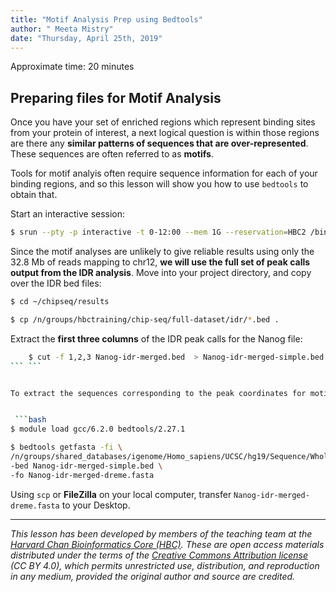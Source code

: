 ```yaml
---
title: "Motif Analysis Prep using Bedtools"
author: " Meeta Mistry"
date: "Thursday, April 25th, 2019"
---
```


Approximate time: 20 minutes


## Preparing files for Motif Analysis

Once you have your set of enriched regions which represent binding sites from your protein of interest, a next logical question is within those regions are there any **similar patterns of sequences that are over-represented**. These sequences are often referred to as **motifs**.

Tools for motif analyis often require sequence information for each of your binding regions, and so this lesson will show you how to use `bedtools` to obtain that.

Start an interactive session:	

 ```bash
$ srun --pty -p interactive -t 0-12:00 --mem 1G --reservation=HBC2 /bin/bash
```	

Since the motif analyses are unlikely to give reliable results using only the 32.8 Mb of reads mapping to chr12, **we will use the full set of peak calls output from the IDR analysis**. Move into your project directory, and copy over the IDR bed files:

```bash
$ cd ~/chipseq/results

$ cp /n/groups/hbctraining/chip-seq/full-dataset/idr/*.bed .

```

Extract the **first three columns** of the IDR peak calls for the Nanog file:

```bash
	$ cut -f 1,2,3 Nanog-idr-merged.bed  > Nanog-idr-merged-simple.bed
```	```


To extract the sequences corresponding to the peak coordinates for motif discovery, we will use the [bedtools](http://bedtools.readthedocs.org/en/latest/content/bedtools-suite.html) suite of tools. **The `getfasta` command extracts sequences from a reference fasta file for each of the coordinates defined in a BED/GFF/VCF file**. 	


 ```bash	
$ module load gcc/6.2.0 bedtools/2.27.1	

$ bedtools getfasta -fi \
/n/groups/shared_databases/igenome/Homo_sapiens/UCSC/hg19/Sequence/WholeGenomeFasta/genome.fa \
-bed Nanog-idr-merged-simple.bed \
-fo Nanog-idr-merged-dreme.fasta
```	

 Using `scp` or **FileZilla** on your local computer, transfer `Nanog-idr-merged-dreme.fasta` to your Desktop.

***

*This lesson has been developed by members of the teaching team at the [Harvard Chan Bioinformatics Core (HBC)](http://bioinformatics.sph.harvard.edu/). These are open access materials distributed under the terms of the [Creative Commons Attribution license](https://creativecommons.org/licenses/by/4.0/) (CC BY 4.0), which permits unrestricted use, distribution, and reproduction in any medium, provided the original author and source are credited.*

